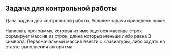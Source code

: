 ## Задача для контрольной работы

Дана задача для контрольной работы. Условие задачи приведено ниже:

Написать программу, которая из имеющегося массива строк формирует массив из строк,
длина которыз меньше либо равна 3 символа. 
Первоначальный массив ввести с клавиатуры, либо задать на старте выполнения алгоритма.